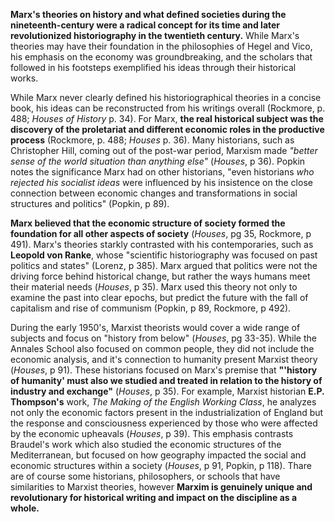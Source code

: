 **Marx's theories on history and what defined societies during the nineteenth-century were a radical concept for its time and later revolutionized historiography in the twentieth century.** While Marx's theories may have their foundation in the philosophies of Hegel and Vico, his emphasis on the economy was groundbreaking, and the scholars that followed in his footsteps exemplified his ideas through their historical works.

While Marx never clearly defined his historiographical theories in a concise book, his ideas can be reconstructed from his writings overall (Rockmore, p. 488; _Houses of History_ p. 34). For Marx, **the real historical subject was the discovery of the proletariat and different economic roles in the productive process** (Rockmore, p. 488; _Houses_ p. 36). Many historians, such as Christopher Hill, coming out of the post-war period, Marxism made _"better sense of the world situation than anything else"_ (_Houses_, p 36). Popkin notes the significance Marx had on other historians, "even historians _who rejected his socialist ideas_ were influenced by his insistence on the close connection between economic changes and transformations in social structures and politics" (Popkin, p 89).

**Marx believed that the economic structure of society formed the foundation for all other aspects of society** (_Houses_, pg 35, Rockmore, p 491). Marx's theories starkly contrasted with his contemporaries, such as **Leopold von Ranke**, whose "scientific historiography was focused on past politics and states" (Lorenz, p 385). Marx argued that politics were not the driving force behind historical change, but rather the ways humans meet their material needs (_Houses_, p 35). Marx used this theory not only to examine the past into clear epochs, but predict the future with the fall of capitalism and rise of communism (Popkin, p 89, Rockmore, p 492).

During the early 1950's, Marxist theorists would cover a wide range of subjects and focus on "history from below" (_Houses_, pg 33-35). While the Annales School also focused on common people, they did not include the economic analysis, and it's connection to humanity present Marxist theory (_Houses_, p 91). These historians focused on Marx's premise that **"'history of humanity' must also we studied and treated in relation to the history of industry and exchange"** (_Houses_, p 35). For example, Marxist historian **E.P. Thompson's** work, _The Making of the English Working Class_, he analyzes not only the economic factors present in the industrialization of England but the response and consciousness experienced by those who were affected by the economic upheavals (_Houses_, p 39). This emphasis contrasts Braudel's work which also studied the economic structures of the Mediterranean, but focused on how geography impacted the social and economic structures within a society (_Houses_, p 91, Popkin, p 118). Thare are of course some historians, philosophers, or schools that have similarities to Marxist theories, however **Marxim is genuinely unique and revolutionary for historical writing and impact on the discipline as a whole.** 
